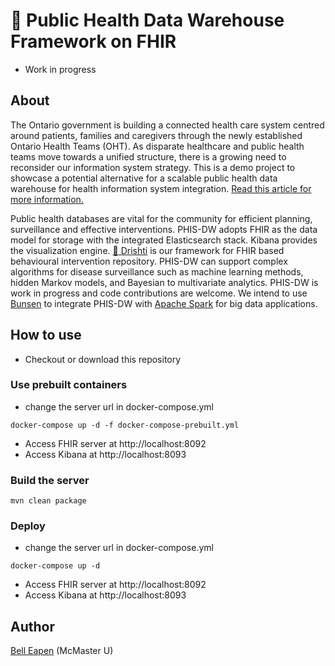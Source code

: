 # :hospital: Public Health Data Warehouse Framework on FHIR

* Work in progress

## About
The Ontario government is building a connected health care system centred around patients, families and caregivers through the newly established Ontario Health Teams (OHT). As disparate healthcare and public health teams move towards a unified structure, there is a growing need to reconsider our information system strategy. This is a demo project to showcase a potential alternative for a scalable public health data warehouse for health information system integration. [Read this article for more information.](http://hdl.handle.net/11375/25272)

Public health databases are vital for the community for efficient planning, surveillance and effective interventions. PHIS-DW adopts FHIR as the data model for storage with the integrated Elasticsearch stack. Kibana provides the visualization engine. [:eyes: Drishti](https://github.com/E-Health/drishti) is our framework for FHIR based behavioural intervention repository. PHIS-DW can support complex algorithms for disease surveillance such as machine learning methods, hidden Markov models, and Bayesian to multivariate analytics. PHIS-DW is work in progress and code contributions are welcome. We intend to use [Bunsen](https://github.com/cerner/bunsen) to integrate PHIS-DW with [Apache Spark](https://spark.apache.org/) for big data applications.

## How to use

* Checkout or download this repository

### Use prebuilt containers 

* change the server url in docker-compose.yml

```
docker-compose up -d -f docker-compose-prebuilt.yml

```

* Access FHIR server at http://localhost:8092
* Access Kibana at http://localhost:8093

### Build the server 
```
mvn clean package
```
### Deploy 

* change the server url in docker-compose.yml

```
docker-compose up -d

```

* Access FHIR server at http://localhost:8092
* Access Kibana at http://localhost:8093

## Author

[Bell Eapen](https://nuchange.ca) (McMaster U)
